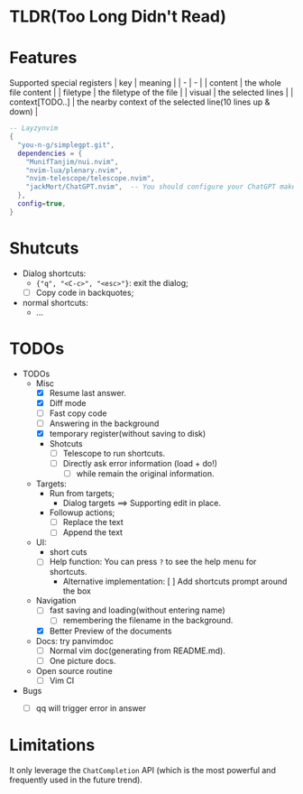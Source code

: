 



# TLDR(Too Long Didn't Read)


# Features


Supported special registers
| key             | meaning                                                     |
| -               | -                                                           |
| content         | the whole file content                                      |
| filetype        | the filetype of the file                                    |
| visual          | the selected lines                                          |
| context[TODO..] | the nearby context of the selected line(10 lines up & down) |

```lua
-- Layzynvim
{
  "you-n-g/simplegpt.git",
  dependencies = {
    "MunifTanjim/nui.nvim",
    "nvim-lua/plenary.nvim",
    "nvim-telescope/telescope.nvim",
    "jackMort/ChatGPT.nvim",  -- You should configure your ChatGPT make sure it works.
  },
  config=true,
}
```
# Shutcuts
- Dialog shortcuts:
  - `{"q", "<C-c>", "<esc>"}`: exit the dialog;
  - [ ] Copy code in backquotes;
- normal shortcuts:
  - ...

# TODOs

- TODOs
  - Misc
    - [x] Resume last answer.
    - [X] Diff mode
    - [ ] Fast copy code
    - [ ] Answering in the background
    - [x] temporary register(without saving to disk)
    - Shotcuts
      - [ ] Telescope to run shortcuts.
      - [ ] Directly ask error information (load + do!)
        - [ ] while remain the original information.
  - Targets:
    - Run from targets;
      - Dialog targets ==>  Supporting edit in place.
    - Followup actions;
      - [ ] Replace the text
      - [ ] Append the text
  - UI:
    - short cuts
    - [ ] Help function: You can press `?` to see the help menu for shortcuts.
      - Alternative implementation: [ ] Add shortcuts prompt around the box
  - Navigation
    - [ ] fast saving and loading(without entering name)
      - [ ] remembering the filename in the background.
    - [x] Better Preview of the documents
  - Docs: try panvimdoc 
    - [ ] Normal vim doc(generating from README.md).
    - [ ] One picture docs.
  - Open source routine
    - [ ] Vim CI

- Bugs
  - [ ] qq will trigger error in answer


# Limitations

It only leverage the `ChatCompletion` API (which is the most powerful and frequently used in the future trend).

